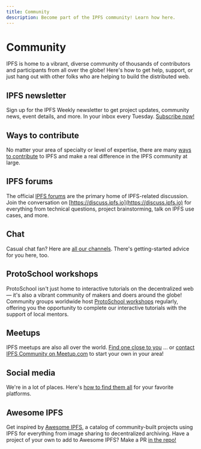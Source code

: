 ```yaml
---
title: Community
description: Become part of the IPFS community! Learn how here.
---
```


# Community

IPFS is home to a vibrant, diverse community of thousands of contributors and participants from all over the globe! Here's how to get help, support, or just hang out with other folks who are helping to build the distributed web.

## IPFS newsletter

Sign up for the IPFS Weekly newsletter to get project updates, community news, event details, and more. In your inbox every Tuesday. [Subscribe now!](https://ipfs.us4.list-manage.com/subscribe?u=25473244c7d18b897f5a1ff6b&id=cad54b2230)

## Ways to contribute

No matter your area of specialty or level of expertise, there are many [ways to contribute](contribute/ways-to-contribute.md) to IPFS and make a real difference in the IPFS community at large.

## IPFS forums

The official [IPFS forums](https://discuss.ipfs.io/) are the primary home of IPFS-related discussion. Join the conversation on [https://discuss.ipfs.io](https://discuss.ipfs.io) for everything from technical questions, project brainstorming, talk on IPFS use cases, and more.

## Chat

Casual chat fan? Here are [all our channels](chat.md). There's getting-started advice for you here, too.

## ProtoSchool workshops

ProtoSchool isn't just home to interactive tutorials on the decentralized web — it's also a vibrant community of makers and doers around the globe! Community groups worldwide host [ProtoSchool workshops](https://proto.school/events) regularly, offering you the opportunity to complete our interactive tutorials with the support of local mentors.

## Meetups

IPFS meetups are also all over the world. [Find one close to you](https://www.meetup.com/members/249142444/) ... or [contact IPFS Community on Meetup.com](https://secure.meetup.com/messages/?new_convo=true&member_id=249142444&name=IPFS+Community) to start your own in your area!

## Social media

We're in a lot of places. Here's [how to find them all](social-media.md) for your favorite platforms.

## Awesome IPFS

Get inspired by [Awesome IPFS](https://awesome.ipfs.io/), a catalog of community-built projects using IPFS for everything from image sharing to decentralized archiving. Have a project of your own to add to Awesome IPFS? Make a PR [in the repo!](https://github.com/ipfs/awesome-ipfs)

